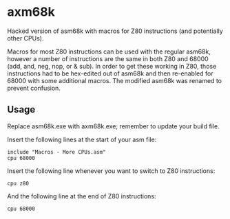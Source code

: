 # axm68k
Hacked version of asm68k with macros for Z80 instructions (and potentially other CPUs).

Macros for most Z80 instructions can be used with the regular asm68k, however a number of instructions are the same in both Z80 and 68000 (add, and, neg, nop, or & sub). In order to get these working in Z80, those instructions had to be hex-edited out of asm68k and then re-enabled for 68000 with some additional macros. The modified asm68k was renamed to prevent confusion.

## Usage
Replace asm68k.exe with axm68k.exe; remember to update your build file.

Insert the following lines at the start of your asm file:
```
include "Macros - More CPUs.asm"
cpu 68000
```

Insert the following line whenever you want to switch to Z80 instructions:
```
cpu z80
```

And the following line at the end of Z80 instructions:
```
cpu 68000
```
